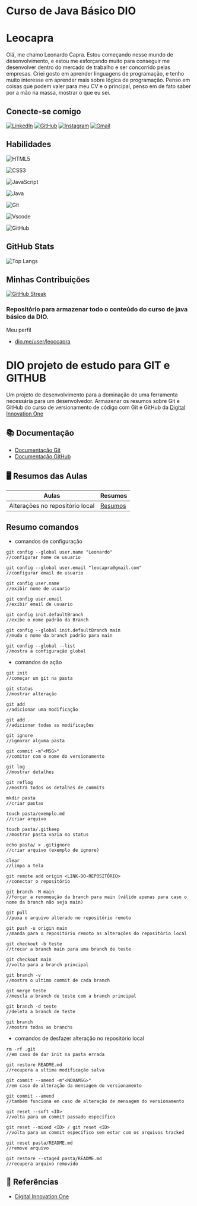 # Curso  de Java Básico DIO

# Leocapra
Olá, me chamo Leonardo Capra. Estou começando nesse mundo de desenvolvimento, e estou me esforçando muito para conseguir me desenvolver dentro do mercado de trabalho e ser concorrido pelas empresas. Criei gosto em aprender linguagens de programação, e tenho muito interesse em aprender mais sobre lógica de programação. Penso em coisas que podem valer para meu CV e o principal, penso em de fato saber por a mão na massa, mostrar o que eu sei.
## Conecte-se comigo
[![LinkedIn](https://img.shields.io/badge/LinkedIn-0077B5?style=for-the-badge&logo=linkedin&logoColor=white)](https://www.linkedin.com/in/leocapra/) [![GitHub](https://img.shields.io/badge/GitHub-100000?style=for-the-badge&logo=github&logoColor=white)](https://github.com/leocapra) [![Instagram](https://img.shields.io/badge/-Instagram-%23E4405F?style=for-the-badge&logo=instagram&logoColor=white)](https://www.instagram.com/leoccapra/?next=%2F) [![Gmail](https://img.shields.io/badge/Gmail-333333?style=for-the-badge&logo=gmail&logoColor=red)](mailto:leoccapra@gmail.com)

## Habilidades

![HTML5](https://img.shields.io/badge/HTML5-E34F26?style=for-the-badge&logo=html5&logoColor=white)

![CSS3](https://img.shields.io/badge/CSS3-1572B6?style=for-the-badge&logo=css3&logoColor=white)

![JavaScript](https://img.shields.io/badge/JavaScript-F7DF1E?style=for-the-badge&logo=javascript&logoColor=black)

![Java](https://img.shields.io/badge/java-%23ED8B00.svg?style=for-the-badge&logo=openjdk&logoColor=white)

![Git](https://img.shields.io/badge/GIT-E44C30?style=for-the-badge&logo=git&logoColor=white)

![Vscode](https://img.shields.io/badge/Vscode-007ACC?style=for-the-badge&logo=visual-studio-code&logoColor=white)

![GitHub](https://img.shields.io/badge/GitHub-100000?style=for-the-badge&logo=github&logoColor=white)

## GitHub Stats

![Top Langs](https://github-readme-stats-git-masterrstaa-rickstaa.vercel.app/api/top-langs/?username=leocapra&layout=compact&bg_color=000&border_color=30A3DC&title_color=E94D5F&text_color=FFF)

## Minhas Contribuições

[![GitHub Streak](https://streak-stats.demolab.com/?user=leocapra&theme=bear&background=000&border=30A3DC&dates=FFF)](https://git.io/streak-stats)
### Repositório para armazenar todo o conteúdo do curso de java básico da DIO.

Meu perfil

- [dio.me/user/leoccapra](https://web.dio.me/users/leoccapra/?tab=achievements)



# DIO projeto de estudo para GIT e GITHUB

Um projeto de desenvolvimento para a dominação de uma ferramenta necessária para um desenvolvedor. Armazenar os resumos sobre Git e GitHub do curso de versionamento de código com Git e GitHub da [Digital Innovation One](www.dio.me)

## 📚 Documentação 
-  [Documentação Git](https://git-scm.com/doc)
-  [Documentação GitHub](https://docs.github.com/en/get-started/using-git/pushing-commits-to-a-remote-repository)

## 🖥️ Resumos das Aulas
| Aulas | Resumos |
|-------|---------|
|Alterações no repositório local | [Resumos]() |

## Resumo comandos
- comandos de configuração
```
git config --global user.name "Leonardo"
//configurar nome de usuario

git config --global user.email "leocapra@gmail.com"
//configurar email de usuario

git config user.name
//exibir nome de usuario

git config user.email
//exibir email de usuario

git config init.defaultBranch
//exibe o nome padrão da Branch

git config --global init.defaultBranch main
//muda o nome da branch padrão para main

git config --global --list
//mostra a configuração global
```

- comandos de ação
```
git init
//começar um git na pasta

git status
//mostrar alteração

git add
//adicionar uma modificação

git add .
//adicionar todas as modificações

git ignore
//ignorar alguma pasta

git commit -m"<MSG>"
//comitar com o nome do versionamento

git log
//mostrar detalhes

git reflog
//mostra todos os detalhes de commits

mkdir pasta
//criar pastas

touch pasta/exemplo.md
//criar arquivo

touch pasta/.gitkeep
//mostrar pasta vazia no status

echo pasta/ > .gitignore
//criar arquivo (exemplo de ignore)

clear
//limpa a tela

git remote add origin <LINK-DO-REPOSITÓRIO>
//conectar o repositório

git branch -M main
//forçar a renomeação da branch para main (válido apenas para caso o nome da branch não seja main)

git pull
//puxa o arquivo alterado no repositório remoto

git push -u origin main
//manda para o repositório remoto as alterações do repositório local

git checkout -b teste
//trocar a branch main para uma branch de teste

git checkout main
//volta para a branch principal

git branch -v
//mostra o ultimo commit de cada branch

git merge teste
//mescla a branch de teste com a branch principal

git branch -d teste
//deleta a branch de teste

git branch
//mostra todas as branchs

```

- comandos de desfazer alteração no repositório local

```
rm -rf .git
//em caso de dar init na pasta errada

git restore README.md
//recupera a ultima modificação salva

git commit --amend -m"<NOVAMSG>"
//em caso de alteração da mensagem do versionamento

git commit --amend
//também funciona em caso de alteração de mensagem do versionamento

git reset --soft <ID>
//volta para um commit passado específico

git reset --mixed <ID> / git reset <ID>
//volta para um commit específico sem estar com os arquivos tracked

git reset pasta/README.md
//remove arquivo

git restore --staged pasta/README.md
//recupera arquivo removido
```

## 🔎 Referências 
- [Digital Innovation One](www.dio.me)